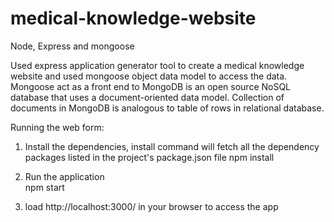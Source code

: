 # medical-knowledge-website
Node, Express and mongoose

Used express application generator tool to create a medical knowledge website and used mongoose object data model to access the data.  
Mongoose act as a front end to MongoDB is an open source NoSQL database that uses a document-oriented data model. 
Collection of documents in MongoDB is analogous to table of rows in relational database.

Running the web form:
1. Install the dependencies, install command will fetch all the dependency packages listed in the project's package.json file
    npm install
    
2. Run the application                                                                                                                     
    npm start
    
3. load http://localhost:3000/ in your browser to access the app
    
